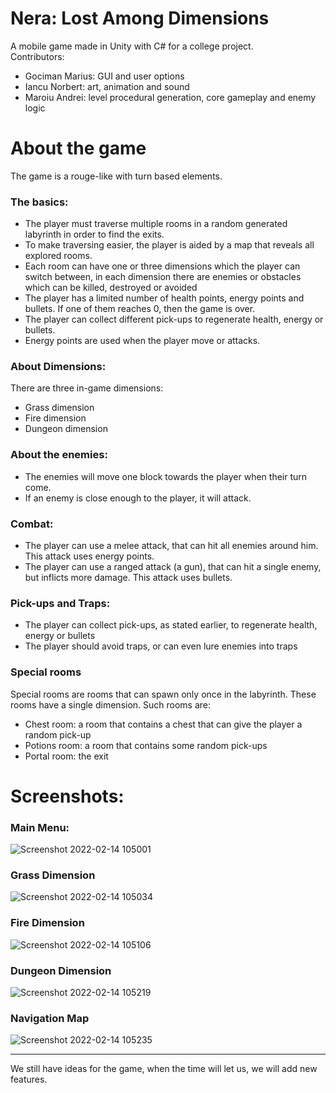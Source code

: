 # Nera: Lost Among Dimensions

A mobile game made in Unity with C# for a college project.<br/>
Contributors: 
* Gociman Marius: GUI and user options
* Iancu Norbert: art, animation and sound
* Maroiu Andrei: level procedural generation, core gameplay and enemy logic

# About the game
The game is a rouge-like with turn based elements.

### The basics:
* The player must traverse multiple rooms in a random generated labyrinth in order to find the exits. 
* To make traversing easier, the player is aided by a map that reveals all explored rooms.
* Each room can have one or three dimensions which the player can switch between, in each dimension there are enemies or obstacles which can be killed, destroyed or avoided
* The player has a limited number of health points, energy points and bullets. If one of them reaches 0, then the game is over. 
* The player can collect different pick-ups to regenerate health, energy or bullets.
* Energy points are used when the player move or attacks.

### About Dimensions:
There are three in-game dimensions:
* Grass dimension
* Fire dimension
* Dungeon dimension

### About the enemies:
* The enemies will move one block towards the player when their turn come.
* If an enemy is close enough to the player, it will attack.

### Combat:
* The player can use a melee attack, that can hit all enemies around him. This attack uses energy points.
* The player can use a ranged attack (a gun), that can hit a single enemy, but inflicts more damage. This attack uses bullets.

### Pick-ups and Traps:
* The player can collect pick-ups, as stated earlier, to regenerate health, energy or bullets
* The player should avoid traps, or can even lure enemies into traps

### Special rooms
Special rooms are rooms that can spawn only once in the labyrinth. These rooms have a single dimension. Such rooms are:
* Chest room: a room that contains a chest that can give the player a random pick-up
* Potions room: a room that contains some random pick-ups
* Portal room: the exit

# Screenshots:

### Main Menu:
![Screenshot 2022-02-14 105001](https://user-images.githubusercontent.com/79592738/153831467-0942ed43-96af-4796-b348-fca495273088.png)

### Grass Dimension
![Screenshot 2022-02-14 105034](https://user-images.githubusercontent.com/79592738/153831352-e4e0b105-4ee7-4388-b290-b871afddd58d.png)

### Fire Dimension
![Screenshot 2022-02-14 105106](https://user-images.githubusercontent.com/79592738/153831498-6e5c82f9-ae14-473c-914b-13849c6cc694.png)

### Dungeon Dimension
![Screenshot 2022-02-14 105219](https://user-images.githubusercontent.com/79592738/153831529-fb38c2e2-aea5-4474-8298-f9fb79853efc.png)

### Navigation Map
![Screenshot 2022-02-14 105235](https://user-images.githubusercontent.com/79592738/153831710-7b62e2d6-dc85-4be1-9779-329219463345.png)

---

We still have ideas for the game, when the time will let us, we will add new features.
